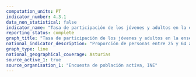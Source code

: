 ```yaml
---
computation_units: PT
indicator_number: 4.3.1
data_non_statistical: false
indicator_name: "Tasa de participación de los jóvenes y adultos en la enseñanza y formación académica y no académica en los últimos 12 meses, desglosada por sexo"
reporting_status: complete
graph_title: "Tasa de participación de los jóvenes y adultos en la enseñanza y formación académica y no académica en los últimos 12 meses, desglosada por sexo"
national_indicator_description: "Proporción de personas entre 25 y 64 años que han realizado estudios o formación en las últimas cuatro semanas"
graph_type: line
national_geographical_coverage: Asturias
source_active_1: true
source_organisation_1: "Encuesta de población activa, INE"
---
```

